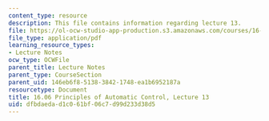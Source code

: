 ```yaml
---
content_type: resource
description: This file contains information regarding lecture 13.
file: https://ol-ocw-studio-app-production.s3.amazonaws.com/courses/16-06-principles-of-automatic-control-fall-2012/dfbdaedad1c061bf06c7d99d233d38d5_MIT16_06F12_Lecture_13.pdf
file_type: application/pdf
learning_resource_types:
- Lecture Notes
ocw_type: OCWFile
parent_title: Lecture Notes
parent_type: CourseSection
parent_uid: 146eb6f8-5138-3842-1748-ea1b6952187a
resourcetype: Document
title: 16.06 Principles of Automatic Control, Lecture 13
uid: dfbdaeda-d1c0-61bf-06c7-d99d233d38d5
---
```

